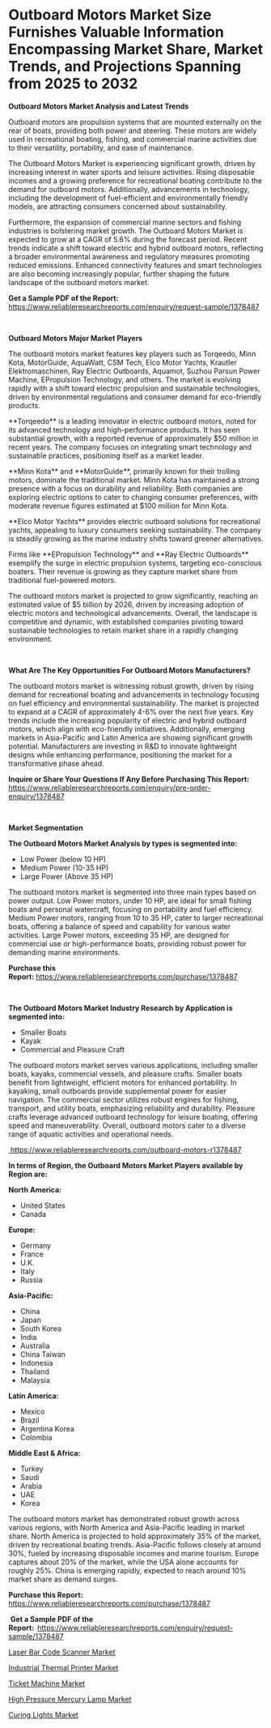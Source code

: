<p><h1>Outboard Motors Market Size Furnishes Valuable Information Encompassing Market Share, Market Trends, and Projections Spanning from 2025 to 2032</h1></p><p><strong>Outboard Motors Market Analysis and Latest Trends</strong></p>
<p><p>Outboard motors are propulsion systems that are mounted externally on the rear of boats, providing both power and steering. These motors are widely used in recreational boating, fishing, and commercial marine activities due to their versatility, portability, and ease of maintenance. </p><p>The Outboard Motors Market is experiencing significant growth, driven by increasing interest in water sports and leisure activities. Rising disposable incomes and a growing preference for recreational boating contribute to the demand for outboard motors. Additionally, advancements in technology, including the development of fuel-efficient and environmentally friendly models, are attracting consumers concerned about sustainability.</p><p>Furthermore, the expansion of commercial marine sectors and fishing industries is bolstering market growth. The Outboard Motors Market is expected to grow at a CAGR of 5.6% during the forecast period. Recent trends indicate a shift toward electric and hybrid outboard motors, reflecting a broader environmental awareness and regulatory measures promoting reduced emissions. Enhanced connectivity features and smart technologies are also becoming increasingly popular, further shaping the future landscape of the outboard motors market.</p></p>
<p><strong>Get a Sample PDF of the Report:&nbsp;</strong> <a href="https://www.reliableresearchreports.com/enquiry/request-sample/1378487?utm_campaign=8&utm_medium=2&utm_source=Github&utm_content=ia&utm_term=16022025&utm_id=outboard-motors">https://www.reliableresearchreports.com/enquiry/request-sample/1378487</a></p>
<p>&nbsp;</p>
<p><strong>Outboard Motors Major Market Players</strong></p>
<p><p>The outboard motors market features key players such as Torqeedo, Minn Kota, MotorGuide, AquaWatt, CSM Tech, Elco Motor Yachts, Krautler Elektromaschinen, Ray Electric Outboards, Aquamot, Suzhou Parsun Power Machine, EPropulsion Technology, and others. The market is evolving rapidly with a shift toward electric propulsion and sustainable technologies, driven by environmental regulations and consumer demand for eco-friendly products.</p><p>**Torqeedo** is a leading innovator in electric outboard motors, noted for its advanced technology and high-performance products. It has seen substantial growth, with a reported revenue of approximately $50 million in recent years. The company focuses on integrating smart technology and sustainable practices, positioning itself as a market leader.</p><p>**Minn Kota** and **MotorGuide**, primarily known for their trolling motors, dominate the traditional market. Minn Kota has maintained a strong presence with a focus on durability and reliability. Both companies are exploring electric options to cater to changing consumer preferences, with moderate revenue figures estimated at $100 million for Minn Kota.</p><p>**Elco Motor Yachts** provides electric outboard solutions for recreational yachts, appealing to luxury consumers seeking sustainability. The company is steadily growing as the marine industry shifts toward greener alternatives.</p><p>Firms like **EPropulsion Technology** and **Ray Electric Outboards** exemplify the surge in electric propulsion systems, targeting eco-conscious boaters. Their revenue is growing as they capture market share from traditional fuel-powered motors.</p><p>The outboard motors market is projected to grow significantly, reaching an estimated value of $5 billion by 2026, driven by increasing adoption of electric motors and technological advancements. Overall, the landscape is competitive and dynamic, with established companies pivoting toward sustainable technologies to retain market share in a rapidly changing environment.</p></p>
<p>&nbsp;</p>
<p><strong>What Are The Key Opportunities For Outboard Motors Manufacturers?</strong></p>
<p><p>The outboard motors market is witnessing robust growth, driven by rising demand for recreational boating and advancements in technology focusing on fuel efficiency and environmental sustainability. The market is projected to expand at a CAGR of approximately 4-6% over the next five years. Key trends include the increasing popularity of electric and hybrid outboard motors, which align with eco-friendly initiatives. Additionally, emerging markets in Asia-Pacific and Latin America are showing significant growth potential. Manufacturers are investing in R&D to innovate lightweight designs while enhancing performance, positioning the market for a transformative phase ahead.</p></p>
<p><strong>Inquire or Share Your Questions If Any Before Purchasing This Report:</strong> <a href="https://www.reliableresearchreports.com/enquiry/pre-order-enquiry/1378487?utm_campaign=8&utm_medium=2&utm_source=Github&utm_content=ia&utm_term=16022025&utm_id=outboard-motors">https://www.reliableresearchreports.com/enquiry/pre-order-enquiry/1378487</a></p>
<p>&nbsp;</p>
<p><strong>Market Segmentation</strong></p>
<p><strong>The Outboard Motors Market Analysis by types is segmented into:</strong></p>
<p><ul><li>Low Power (below 10 HP)</li><li>Medium Power (10-35 HP)</li><li>Large Power (Above 35 HP)</li></ul></p>
<p><p>The outboard motors market is segmented into three main types based on power output. Low Power motors, under 10 HP, are ideal for small fishing boats and personal watercraft, focusing on portability and fuel efficiency. Medium Power motors, ranging from 10 to 35 HP, cater to larger recreational boats, offering a balance of speed and capability for various water activities. Large Power motors, exceeding 35 HP, are designed for commercial use or high-performance boats, providing robust power for demanding marine environments.</p></p>
<p><strong>Purchase this Report:&nbsp;</strong><a href="https://www.reliableresearchreports.com/purchase/1378487?utm_campaign=8&utm_medium=2&utm_source=Github&utm_content=ia&utm_term=16022025&utm_id=outboard-motors">https://www.reliableresearchreports.com/purchase/1378487</a></p>
<p>&nbsp;</p>
<p><strong>The Outboard Motors Market Industry Research by Application is segmented into:</strong></p>
<p><ul><li>Smaller Boats</li><li>Kayak</li><li>Commercial and Pleasure Craft</li></ul></p>
<p><p>The outboard motors market serves various applications, including smaller boats, kayaks, commercial vessels, and pleasure crafts. Smaller boats benefit from lightweight, efficient motors for enhanced portability. In kayaking, small outboards provide supplemental power for easier navigation. The commercial sector utilizes robust engines for fishing, transport, and utility boats, emphasizing reliability and durability. Pleasure crafts leverage advanced outboard technology for leisure boating, offering speed and maneuverability. Overall, outboard motors cater to a diverse range of aquatic activities and operational needs.</p></p>
<p><a href="https://www.reliableresearchreports.com/outboard-motors-r1378487?utm_campaign=8&utm_medium=2&utm_source=Github&utm_content=ia&utm_term=16022025&utm_id=outboard-motors">&nbsp;https://www.reliableresearchreports.com/outboard-motors-r1378487</a></p>
<p><strong>In terms of Region, the Outboard Motors Market Players available by Region are:</strong></p>
<p>
    <p> <strong> North America: </strong>
        <ul>
            <li>United States</li>
            <li>Canada</li>
        </ul>
        </p> 
    <p> <strong> Europe: </strong>
        <ul>
            <li>Germany</li>
            <li>France</li>
            <li>U.K.</li>
            <li>Italy</li>
            <li>Russia</li>
        </ul>
        </p> 
    <p> <strong> Asia-Pacific: </strong>
        <ul>
            <li>China</li>
            <li>Japan</li>
            <li>South Korea</li>
            <li>India</li>
            <li>Australia</li>
            <li>China Taiwan</li>
            <li>Indonesia</li>
            <li>Thailand</li>
            <li>Malaysia</li>
        </ul>
        </p> 
    <p> <strong> Latin America: </strong>
        <ul>
            <li>Mexico</li>
            <li>Brazil</li>
            <li>Argentina Korea</li>
            <li>Colombia</li>
        </ul>
        </p> 
    <p> <strong> Middle East & Africa: </strong>
        <ul>
            <li>Turkey</li>
            <li>Saudi</li>
            <li>Arabia</li>
            <li>UAE</li>
            <li>Korea</li>
        </ul>
    </p>
    </p>
<p><p>The outboard motors market has demonstrated robust growth across various regions, with North America and Asia-Pacific leading in market share. North America is projected to hold approximately 35% of the market, driven by recreational boating trends. Asia-Pacific follows closely at around 30%, fueled by increasing disposable incomes and marine tourism. Europe captures about 20% of the market, while the USA alone accounts for roughly 25%. China is emerging rapidly, expected to reach around 10% market share as demand surges.</p></p>
<p><strong>Purchase this Report: </strong><a href="https://www.reliableresearchreports.com/purchase/1378487?utm_campaign=8&utm_medium=2&utm_source=Github&utm_content=ia&utm_term=16022025&utm_id=outboard-motors">https://www.reliableresearchreports.com/purchase/1378487</a></p>
<p>&nbsp;<strong>Get a Sample PDF of the Report:&nbsp;&nbsp;</strong><a href="https://www.reliableresearchreports.com/enquiry/request-sample/1378487?utm_campaign=8&utm_medium=2&utm_source=Github&utm_content=ia&utm_term=16022025&utm_id=outboard-motors">https://www.reliableresearchreports.com/enquiry/request-sample/1378487</a></p>
<p><strong></strong></p>
<p><p><a href="https://github.com/tshumaalzlam0/Market-Research-Report-List-1/blob/main/laser-bar-code-scanner-market.md?utm_campaign=8&utm_medium=2&utm_source=Github&utm_content=ia&utm_term=16022025&utm_id=outboard-motors">Laser Bar Code Scanner Market</a></p><p><a href="https://github.com/tashiafun920/Market-Research-Report-List-1/blob/main/industrial-thermal-printer-market.md?utm_campaign=8&utm_medium=2&utm_source=Github&utm_content=ia&utm_term=16022025&utm_id=outboard-motors">Industrial Thermal Printer Market</a></p><p><a href="https://github.com/verikaahova/Market-Research-Report-List-1/blob/main/ticket-machine-market.md?utm_campaign=8&utm_medium=2&utm_source=Github&utm_content=ia&utm_term=16022025&utm_id=outboard-motors">Ticket Machine Market</a></p><p><a href="https://github.com/ezahdyre/Market-Research-Report-List-1/blob/main/high-pressure-mercury-lamp-market.md?utm_campaign=8&utm_medium=2&utm_source=Github&utm_content=ia&utm_term=16022025&utm_id=outboard-motors">High Pressure Mercury Lamp Market</a></p><p><a href="https://github.com/dingharhouma/Market-Research-Report-List-1/blob/main/curing-lights-market.md?utm_campaign=8&utm_medium=2&utm_source=Github&utm_content=ia&utm_term=16022025&utm_id=outboard-motors">Curing Lights Market</a></p></p>